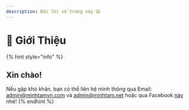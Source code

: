 ```yaml
---
description: Đôi lời về trang này 😃
---
```


# 👋 Giới Thiệu

{% hint style="info" %}
## Xin chào!

Nếu gặp khó khăn, bạn có thể liên hệ mình thông qua Email: [admin@minhtamvn.com](mailto://admin@minhtamnvn.com) và  [admin@minhtam.net](mailto://admin@minhtam.net) hoặc qua Facebook [này](http://m.me/100004441507838) nhé!
{% endhint %}
